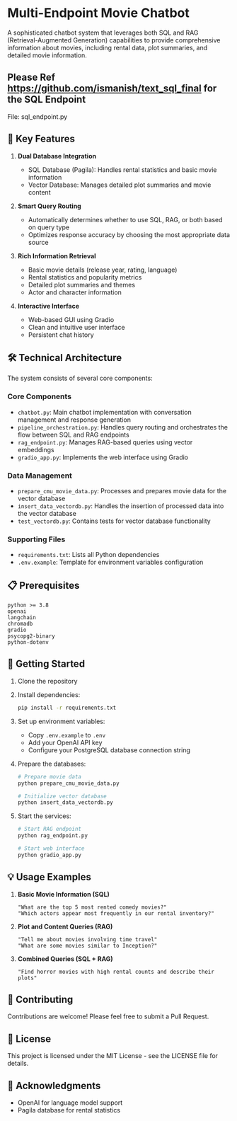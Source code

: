 # Multi-Endpoint Movie Chatbot

A sophisticated chatbot system that leverages both SQL and RAG (Retrieval-Augmented Generation) capabilities to provide comprehensive information about movies, including rental data, plot summaries, and detailed movie information.
## Please Ref https://github.com/ismanish/text_sql_final for the SQL Endpoint
File: sql_endpoint.py

## 🌟 Key Features

1. **Dual Database Integration**
   - SQL Database (Pagila): Handles rental statistics and basic movie information
   - Vector Database: Manages detailed plot summaries and movie content

2. **Smart Query Routing**
   - Automatically determines whether to use SQL, RAG, or both based on query type
   - Optimizes response accuracy by choosing the most appropriate data source

3. **Rich Information Retrieval**
   - Basic movie details (release year, rating, language)
   - Rental statistics and popularity metrics
   - Detailed plot summaries and themes
   - Actor and character information

4. **Interactive Interface**
   - Web-based GUI using Gradio
   - Clean and intuitive user interface
   - Persistent chat history

## 🛠️ Technical Architecture

The system consists of several core components:

### Core Components
- `chatbot.py`: Main chatbot implementation with conversation management and response generation
- `pipeline_orchestration.py`: Handles query routing and orchestrates the flow between SQL and RAG endpoints
- `rag_endpoint.py`: Manages RAG-based queries using vector embeddings
- `gradio_app.py`: Implements the web interface using Gradio

### Data Management
- `prepare_cmu_movie_data.py`: Processes and prepares movie data for the vector database
- `insert_data_vectordb.py`: Handles the insertion of processed data into the vector database
- `test_vectordb.py`: Contains tests for vector database functionality

### Supporting Files
- `requirements.txt`: Lists all Python dependencies
- `.env.example`: Template for environment variables configuration

## 📋 Prerequisites

```
python >= 3.8
openai
langchain
chromadb
gradio
psycopg2-binary
python-dotenv
```

## 🚀 Getting Started

1. Clone the repository
2. Install dependencies:
   ```bash
   pip install -r requirements.txt
   ```
3. Set up environment variables:
   - Copy `.env.example` to `.env`
   - Add your OpenAI API key
   - Configure your PostgreSQL database connection string

4. Prepare the databases:
   ```bash
   # Prepare movie data
   python prepare_cmu_movie_data.py
   
   # Initialize vector database
   python insert_data_vectordb.py
   ```

5. Start the services:
   ```bash
   # Start RAG endpoint
   python rag_endpoint.py
   
   # Start web interface
   python gradio_app.py
   ```

## 💡 Usage Examples

1. **Basic Movie Information (SQL)**
   ```
   "What are the top 5 most rented comedy movies?"
   "Which actors appear most frequently in our rental inventory?"
   ```

2. **Plot and Content Queries (RAG)**
   ```
   "Tell me about movies involving time travel"
   "What are some movies similar to Inception?"
   ```

3. **Combined Queries (SQL + RAG)**
   ```
   "Find horror movies with high rental counts and describe their plots"
   ```

## 🤝 Contributing

Contributions are welcome! Please feel free to submit a Pull Request.

## 📝 License

This project is licensed under the MIT License - see the LICENSE file for details.

## 🙏 Acknowledgments

- OpenAI for language model support
- Pagila database for rental statistics
